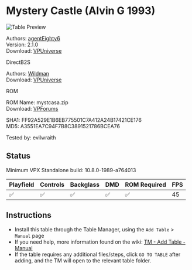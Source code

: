 ﻿# Mystery Castle (Alvin G 1993)

![Table Preview](../../images/vpx-mysterycastle.jpg)

Authors: [agentEighty6](https://vpuniverse.com/profile/25523-agenteighty6/)  
Version: 2.1.0  
Download: [VPUniverse](https://vpuniverse.com/files/file/6425-mystery-castle-alvin-g-1993/)

DirectB2S

Authors: [Wildman](https://vpuniverse.com/profile/5-wildman/)  
Download: [VPUniverse](https://vpuniverse.com/files/file/2829-mystery-castle-alvin-g-1993/)

ROM

ROM Name: mystcasa.zip  
Download: [VPForums](https://www.vpforums.org/index.php?app=downloads&showfile=6234)  

SHA1: FF92A529E1B6EB775501C7A412A24B17421CE176  
MD5:  A3551EA7C94F7B8C3891521786BCEA76

Tested by: evilwraith

## Status 

Minimum VPX Standalone build: 10.8.0-1989-a764013

| Playfield | Controls | Backglass | DMD | ROM Required | FPS | 
|-----------|----------|-----------|-----|--------------|-----|
| :white_check_mark: | :white_check_mark: | :white_check_mark: | :white_check_mark: | :white_check_mark: | 45 |

## Instructions

- Install this table through the Table Manager, using the `Add Table` > `Manual` page
- If you need help, more information found on the wiki: [TM - Add Table - Manual](https://github.com/LegendsUnchained/vpx-standalone-alp4k/wiki/%5B04%5D-%F0%9F%A7%A1-TM-%E2%80%90-Other-Features#add-table---manual)
- If the table requires any additional files/steps, click `GO TO TABLE` after adding, and the TM will open to the relevant table folder.

